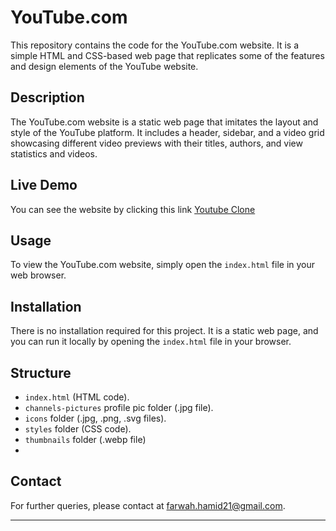 # YouTube.com

This repository contains the code for the YouTube.com website. It is a simple HTML and CSS-based web page that replicates some of the features and design elements of the YouTube website.

## Description

The YouTube.com website is a static web page that imitates the layout and style of the YouTube platform. It includes a header, sidebar, and a video grid showcasing different video previews with their titles, authors, and view statistics and videos.

## Live Demo

You can see the website by clicking this link [Youtube Clone](https://farwah19.github.io/YouTube-Clone/)

## Usage

To view the YouTube.com website, simply open the `index.html` file in your web browser.

## Installation

There is no installation required for this project. It is a static web page, and you can run it locally by opening the `index.html` file in your browser.

## Structure
- `index.html` (HTML code).
- `channels-pictures` profile pic folder (.jpg file).
- `icons` folder (.jpg, .png, .svg files).
- `styles` folder (CSS code).
- `thumbnails` folder (.webp file)
- 
## Contact

For further queries, please contact at farwah.hamid21@gmail.com.

---
